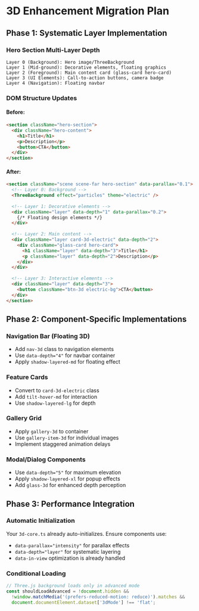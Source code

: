 # 3D Enhancement Migration Plan

## Phase 1: Systematic Layer Implementation

### Hero Section Multi-Layer Depth
```
Layer 0 (Background): Hero image/ThreeBackground 
Layer 1 (Mid-ground): Decorative elements, floating graphics
Layer 2 (Foreground): Main content card (glass-card hero-card)
Layer 3 (UI Elements): Call-to-action buttons, camera badge
Layer 4 (Navigation): Floating navbar
```

### DOM Structure Updates

#### Before:
```html
<section className="hero-section">
  <div className="hero-content">
    <h1>Title</h1>
    <p>Description</p>
    <button>CTA</button>
  </div>
</section>
```

#### After:
```html
<section className="scene scene-far hero-section" data-parallax="0.1">
  <!-- Layer 0: Background -->
  <ThreeBackground effect="particles" theme="electric" />
  
  <!-- Layer 1: Decorative elements -->
  <div className="layer" data-depth="1" data-parallax="0.2">
    {/* Floating design elements */}
  </div>
  
  <!-- Layer 2: Main content -->
  <div className="layer card-3d-electric" data-depth="2">
    <div className="glass-card hero-card">
      <h1 className="layer" data-depth="3">Title</h1>
      <p className="layer" data-depth="2">Description</p>
    </div>
  </div>
  
  <!-- Layer 3: Interactive elements -->
  <div className="layer" data-depth="3">
    <button className="btn-3d electric-bg">CTA</button>
  </div>
</section>
```

## Phase 2: Component-Specific Implementations

### Navigation Bar (Floating 3D)
- Add `nav-3d` class to navigation elements
- Use `data-depth="4"` for navbar container
- Apply `shadow-layered-md` for floating effect

### Feature Cards
- Convert to `card-3d-electric` class
- Add `tilt-hover-md` for interaction
- Use `shadow-layered-lg` for depth

### Gallery Grid
- Apply `gallery-3d` to container
- Use `gallery-item-3d` for individual images
- Implement staggered animation delays

### Modal/Dialog Components
- Use `data-depth="5"` for maximum elevation
- Apply `shadow-layered-xl` for popup effects
- Add `glass-3d` for enhanced depth perception

## Phase 3: Performance Integration

### Automatic Initialization
Your `3d-core.ts` already auto-initializes. Ensure components use:
- `data-parallax="intensity"` for parallax effects
- `data-depth="layer"` for systematic layering
- `data-in-view` optimization is already handled

### Conditional Loading
```typescript
// Three.js background loads only in advanced mode
const shouldLoadAdvanced = !document.hidden && 
  !window.matchMedia('(prefers-reduced-motion: reduce)').matches &&
  document.documentElement.dataset['3dMode'] !== 'flat';
```